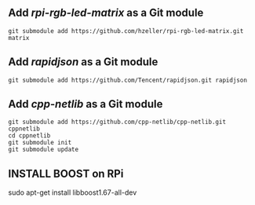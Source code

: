 
## Add *rpi-rgb-led-matrix* as a Git module
```shell
git submodule add https://github.com/hzeller/rpi-rgb-led-matrix.git matrix
```

## Add *rapidjson* as a Git module
```shell
git submodule add https://github.com/Tencent/rapidjson.git rapidjson
```

## Add *cpp-netlib* as a Git module
```shell
git submodule add https://github.com/cpp-netlib/cpp-netlib.git cppnetlib
cd cppnetlib
git submodule init
git submodule update
```

## INSTALL BOOST on RPi
sudo apt-get install libboost1.67-all-dev 
